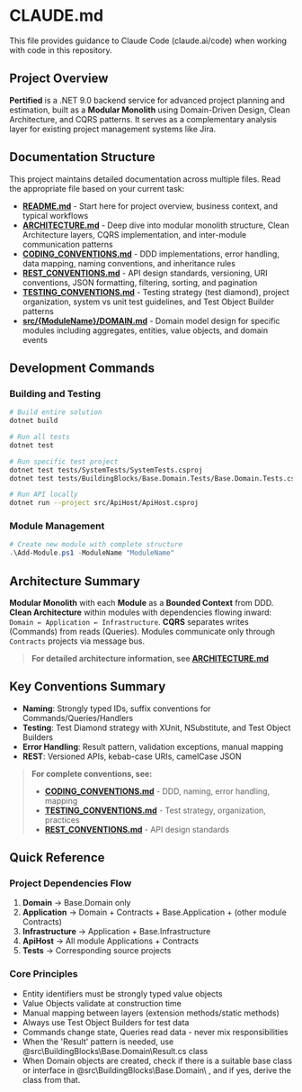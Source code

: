 # CLAUDE.md

This file provides guidance to Claude Code (claude.ai/code) when working with code in this repository.

## Project Overview

**Pertified** is a .NET 9.0 backend service for advanced project planning and estimation, built as a **Modular Monolith** using Domain-Driven Design, Clean Architecture, and CQRS patterns. It serves as a complementary analysis layer for existing project management systems like Jira.

## Documentation Structure

This project maintains detailed documentation across multiple files. Read the appropriate file based on your current task:

- **[README.md](./README.md)** - Start here for project overview, business context, and typical workflows
- **[ARCHITECTURE.md](./ARCHITECTURE.md)** - Deep dive into modular monolith structure, Clean Architecture layers, CQRS implementation, and inter-module communication patterns
- **[CODING_CONVENTIONS.md](./CODING_CONVENTIONS.md)** - DDD implementations, error handling, data mapping, naming conventions, and inheritance rules
- **[REST_CONVENTIONS.md](./REST_CONVENTIONS.md)** - API design standards, versioning, URI conventions, JSON formatting, filtering, sorting, and pagination
- **[TESTING_CONVENTIONS.md](./TESTING_CONVENTIONS.md)** - Testing strategy (test diamond), project organization, system vs unit test guidelines, and Test Object Builder patterns
- **[src/{ModuleName}/DOMAIN.md](./src/Users/DOMAIN.md)** - Domain model design for specific modules including aggregates, entities, value objects, and domain events

## Development Commands

### Building and Testing
```bash
# Build entire solution
dotnet build

# Run all tests
dotnet test

# Run specific test project
dotnet test tests/SystemTests/SystemTests.csproj
dotnet test tests/BuildingBlocks/Base.Domain.Tests/Base.Domain.Tests.csproj

# Run API locally
dotnet run --project src/ApiHost/ApiHost.csproj
```

### Module Management
```powershell
# Create new module with complete structure
.\Add-Module.ps1 -ModuleName "ModuleName"
```

## Architecture Summary

**Modular Monolith** with each **Module** as a **Bounded Context** from DDD. **Clean Architecture** within modules with dependencies flowing inward: `Domain ← Application ← Infrastructure`. **CQRS** separates writes (Commands) from reads (Queries). Modules communicate only through `Contracts` projects via message bus.

> **For detailed architecture information, see [ARCHITECTURE.md](./ARCHITECTURE.md)**

## Key Conventions Summary

- **Naming**: Strongly typed IDs, suffix conventions for Commands/Queries/Handlers
- **Testing**: Test Diamond strategy with XUnit, NSubstitute, and Test Object Builders
- **Error Handling**: Result pattern, validation exceptions, manual mapping
- **REST**: Versioned APIs, kebab-case URIs, camelCase JSON

> **For complete conventions, see:**
> - **[CODING_CONVENTIONS.md](./CODING_CONVENTIONS.md)** - DDD, naming, error handling, mapping
> - **[TESTING_CONVENTIONS.md](./TESTING_CONVENTIONS.md)** - Test strategy, organization, practices
> - **[REST_CONVENTIONS.md](./REST_CONVENTIONS.md)** - API design standards

## Quick Reference

### Project Dependencies Flow
1. **Domain** → Base.Domain only
2. **Application** → Domain + Contracts + Base.Application + (other module Contracts)
3. **Infrastructure** → Application + Base.Infrastructure
4. **ApiHost** → All module Applications + Contracts
5. **Tests** → Corresponding source projects

### Core Principles
- Entity identifiers must be strongly typed value objects
- Value Objects validate at construction time
- Manual mapping between layers (extension methods/static methods)
- Always use Test Object Builders for test data
- Commands change state, Queries read data - never mix responsibilities
- When the 'Result' pattern is needed, use @src\BuildingBlocks\Base.Domain\Result.cs class
- When Domain objects are created, check if there is a suitable base class or interface in @src\BuildingBlocks\Base.Domain\ , and if yes, derive the class from that.